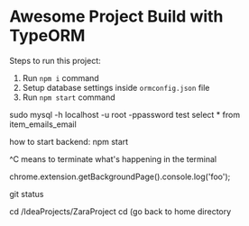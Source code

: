 # Awesome Project Build with TypeORM

Steps to run this project:

1. Run `npm i` command
2. Setup database settings inside `ormconfig.json` file
3. Run `npm start` command




sudo mysql -h localhost -u root -ppassword test
select * from item_emails_email


how to start backend:
npm start

^C means to terminate what's happening in the terminal

chrome.extension.getBackgroundPage().console.log('foo');

git status

cd /IdeaProjects/ZaraProject
cd (go back to home directory
